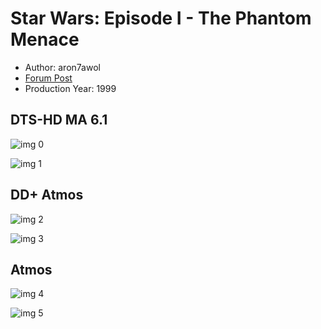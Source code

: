 # Star Wars: Episode I - The Phantom Menace

* Author: aron7awol
* [Forum Post](https://www.avsforum.com/threads/bass-eq-for-filtered-movies.2995212/post-56903752)
* Production Year: 1999

## DTS-HD MA 6.1

![img 0](https://i.imgur.com/MncjT7F.jpg)

![img 1](https://i.imgur.com/th2NYe6.jpg)

## DD+ Atmos

![img 2](https://i.imgur.com/MncjT7F.jpg)

![img 3](https://i.imgur.com/th2NYe6.jpg)

## Atmos

![img 4](https://i.imgur.com/MncjT7F.jpg)

![img 5](https://i.imgur.com/th2NYe6.jpg)


